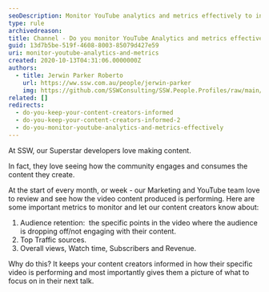 ```yaml
---
seoDescription: Monitor YouTube analytics and metrics effectively to inform content creators about audience engagement, top traffic sources, and overall performance.
type: rule
archivedreason:
title: Channel - Do you monitor YouTube Analytics and metrics effectively?
guid: 13d7b5be-519f-4608-8003-85079d427e59
uri: monitor-youtube-analytics-and-metrics
created: 2020-10-13T04:31:06.0000000Z
authors:
  - title: Jerwin Parker Roberto
    url: https://ww.ssw.com.au/people/jerwin-parker
    img: https://github.com/SSWConsulting/SSW.People.Profiles/raw/main/Jerwin-Parker/Images/Jerwin-Parker-Profile.jpg
related: []
redirects:
  - do-you-keep-your-content-creators-informed
  - do-you-keep-your-content-creators-informed-2
  - do-you-monitor-youtube-analytics-and-metrics-effectively
---
```


At SSW, our Superstar developers love making content.

In fact, they love seeing how the community engages and consumes the content they create.

<!--endintro-->

At the start of every month, or week - our Marketing and YouTube team love to review and see how the video content produced is performing. Here are some important metrics to monitor and let our content creators know about:

1. Audience retention:  the specific points in the video where the audience is dropping off/not engaging with their content.
2. Top Traffic sources.
3. Overall views, Watch time, Subscribers and Revenue.

Why do this? It keeps your content creators informed in how their specific video is performing and most importantly gives them a picture of what to focus on in their next talk.
